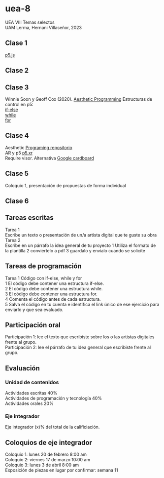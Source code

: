 # uea-8
UEA VIII Temas selectos  
UAM Lerma, Hernani Villaseñor, 2023  
## Clase 1 
[p5.js](https://p5js.org/es/)
## Clase 2
## Clase 3
Winnie Soon y Geoff Cox (2020). [Aesthetic Programming](https://aesthetic-programming.net/)
Estructuras de control en p5:  
[if-else](https://p5js.org/es/reference/#/p5/if-else)  
[while](https://p5js.org/es/reference/#/p5/while)  
[for](https://p5js.org/es/reference/#/p5/for)  
## Clase 4
Aesthetic [Programing repositorio](https://gitlab.com/aesthetic-programming/book)  
AR y p5 [p5.xr](https://github.com/stalgiag/p5.xr)  
Require visor. Alternativa [Google cardboard](https://arvr.google.com/intl/es-419_mx/cardboard/)  
## Clase 5
Coloquio 1, presentación de propuestas de forma individual  
## Clase 6
## Tareas escritas
Tarea 1  
Escribe un texto o presentación de un/a artista digital que te guste su obra  
Tarea 2  
Escribe en un párrafo la idea general de tu proyecto
1 Utiliza el formato de la plantilla
2 conviertelo a pdf
3 guardalo y envialo cuando se solicite
## Tareas de programación
Tarea 1 Código con if-else, while y for  
1 El código debe contener una estructura if-else.  
2 El código debe contener una estructura while.  
3 El código debe contener una estructura for.  
4 Comenta el código antes de cada estructura.  
5 Salva el código en tu cuenta e identifica el link único de ese ejercicio para enviarlo y que sea evaluado.
## Participación oral
Participación 1: lee el texto que escribiste sobre los o las artistas digitales frente al grupo.  
Participación 2: lee el párrafo de tu idea general que escribiste frente al grupo.  
## Evaluación
### Unidad de contenidos
Actividades escritas 40%  
Actividades de programación y tecnología 40%  
Actividades orales 20%  

### Eje integrador
Eje integrador (x)% del total de la calificiación.  

## Coloquios de eje integrador
Coloquio 1: lunes 20 de febrero 8:00 am  
Coloquio 2: viernes 17 de marzo 10:00 am  
Coloquio 3: lunes 3 de  abril 8:00 am  
Exposición de piezas en lugar por confirmar: semana 11  
